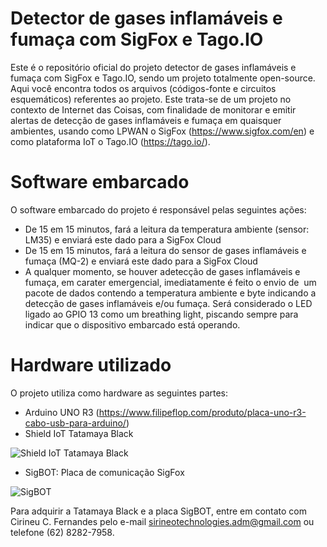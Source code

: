 # Detector de gases inflamáveis e fumaça com SigFox e Tago.IO

Este é o repositório oficial do projeto detector de gases inflamáveis e fumaça com SigFox e Tago.IO, sendo um projeto totalmente open-source. Aqui você encontra todos os arquivos (códigos-fonte e circuitos esquemáticos) referentes ao projeto.
Este trata-se de um projeto no contexto de Internet das Coisas, com finalidade de monitorar e emitir alertas de detecção de gases inflamáveis e fumaça em quaisquer ambientes, usando como LPWAN o SigFox (https://www.sigfox.com/en) e como plataforma IoT o Tago.IO (https://tago.io/).

# Software embarcado

O software embarcado do projeto é responsável pelas seguintes ações:

* De 15 em 15 minutos, fará a leitura da temperatura ambiente (sensor: LM35) e enviará este dado para a SigFox Cloud
* De 15 em 15 minutos, fará a leitura do sensor de gases inflamáveis e fumaça (MQ-2) e enviará este dado para a SigFox Cloud
* A qualquer momento, se houver adetecção de gases inflamáveis e fumaça, em carater emergencial, imediatamente é feito o envio de  um pacote de dados contendo a temperatura ambiente e byte indicando a detecção de gases inflamáveis e/ou fumaça.
Será considerado o LED ligado ao GPIO 13 como um breathing light, piscando sempre para indicar que o dispositivo embarcado está operando.

# Hardware utilizado

O projeto utiliza como hardware as seguintes partes:
 
* Arduino UNO R3 (https://www.filipeflop.com/produto/placa-uno-r3-cabo-usb-para-arduino/)
* Shield IoT Tatamaya Black

![Shield IoT Tatamaya Black](https://github.com/phfbertoleti/detector_gas_inflamavel_sigfox_tagoio/blob/master/hardware_imagens/tatamaya_black.jpg)

* SigBOT: Placa de comunicação SigFox

![SigBOT](https://github.com/phfbertoleti/detector_gas_inflamavel_sigfox_tagoio/blob/master/hardware_imagens/sigbot.jpg)

Para adquirir a Tatamaya Black e a placa SigBOT, entre em contato com Cirineu C. Fernandes pelo e-mail sirineotechnologies.adm@gmail.com ou telefone (62) 8282-7958.
